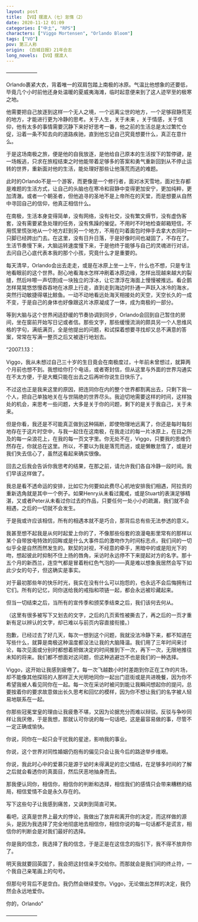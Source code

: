 ```yaml
---
layout: post
title: 【VO】摆渡人（七）怠惰（2）
date: 2020-11-12 01:09
categories: ["中土", "RPS"]
characters: ["Viggo Mortensen", "Orlando Bloom"]
tags: ["VO"]
pov: 第三人称
origin: 《白城日报》21年合志
long_novels: 【VO】摆渡人
---
```


——————

Orlando裹紧大衣，背着唯一的双肩包踏上南极的冰原。气温比他想象的还要低，毕竟几个小时前他还身处温暖的夏威夷海滩，临时起意便来到了这人迹罕至的极寒之地。

他需要把自己放逐到这样一个无人之境，一个远离尘世的地方，一个足够寂静荒芜的地方，才能进行更为冷静的思考。关于人生，关于未来 ，关于情感，关于信仰，他有太多的事情需要沉静下来好好思考一番，他之前的生活总是太过繁忙仓促，沿着一条不知去向的道路疾驰，直到他忘记自己究竟想要什么，真正在意什么。

于是这场南极之旅，便是他的自我放逐，是他给自己原本的生活按下的暂停键，是一场叛逃，只求在旅程结束之时他能带着足够多的答案和勇气重新回到从不停止运转的世界，重新面对他的生活，能处理好那些让他落荒而逃的难题。

此时的Orlando不是一个游客，而更像是一个修行者，面对冰天雪地，面对生存都是难题的生活方式，让自己的头脑也在寒冷和寂静中变得更加安宁，更加纯粹，更加清澈。或者一个朝圣者，但他追寻的圣地不是上帝所在的天堂，而是想要从自然中寻回自己的信仰，他真正相信什么。

在南极，生活本身变得简单，没有网络，没有社交，没有繁文缛节，没有虚伪客套，没有需要紧急处理的任务，没有焦躁的催促。不用时不时地检查邮箱短信，不用慌里慌张地从一个地方赶到另一个地方，不用在叼着面包时伸手去拿大衣同时一只脚已经跨出门去。在这里，没有日升日落，于是好像时间也凝固了，不存在了。生活节奏慢下来，大脑运转速度慢下来，于是他终于能够与自己的灵魂进行对话，去问自己心底代表本我的那个小孩，究竟什么才是重要的。

每天清早，Orlando会出去走走，或是在冰原上坐一上午，什么也不想，只是专注地看眼前的这个世界。耐心地看海水怎样冲刷着冰原边缘，怎样出现越来越大的裂缝，然后咔嚓一声切割成一块独立的浮冰，让它漂浮在海面上慢慢被推远。看企鹅怎样晃晃悠悠慢吞吞地在冰原上行走，直到走到海边时扑通一声跃入冰冷的海水，突然行动敏捷得堪比鲸鱼。一动不动地看远处海天相接处的天空，天空长久的一成不变，于是自己的身体也好像跟这片冰原凝成了一体，成为南极的一部分。

等到大脑与这个世界闲适舒缓的节奏协调到同步，Orlando会回到自己暂住的房间，坐在窗前开始写日记或者信。那些文字，那些缓慢流淌的颇具另一个人思维风格的字句，满纸满页，全是他提出的问题，和试探着想要寻找却又总不满意的答案，常常在写满一整页之后又被逐行地划去。

“2007.1.13：

Viggo，我从未想过自己三十岁的生日竟会在南极度过，十年前未曾想过，就算两个月前也想不到。我想给你打个电话，或者寄封信，但从这里与外面的世界沟通实在不太方便，于是大概只能在出去之后再听你说生日快乐了。

不过这也正是我来这里的原因，把连同你在内的整个世界都割离出去，只剩下我一个人，把自己单独地关在与世隔绝的世界尽头。我迫切地需要这样的时间，这样独处的机会，来思考一些问题，大多是关于你的问题，剩下的是关于我自己，关于未来。

但是你看，我还是不可能真正做到这种隔断，即使物理地远离了，你还是每时每刻地存在于这片时空中，与我一起住在这南极，在我走过的每一片冰原上，在目之所及的每一朵浪花上，在我的每一页文字里。你无处不在，Viggo，只要我的思维仍然存在，你就总在这里。所以，不要以为我是落荒而逃，或是懒散怠惰了，或是对我们失去信心了，虽然这看起来确实很像。

回去之后我会告诉你我思考的结果，在那之前，请允许我们各自冷静一段时间。我们早该这样做了。

我总是看不透命运的安排，比如它为何要如此费尽心机地安排我们相遇，阿拉贡的重新选角就是其中一个例子。如果Henry从未看过魔戒，或是Stuart的表演足够精湛，又或者Peter从未看过你过去的作品，只要任何一处小小的疏漏，我们就不会相遇，之后的一切就不会发生。

于是我或许应该相信，所有的相遇本就不是巧合，那背后总有些无法参透的意义。

我甚至想不起我是从何时起爱上你的了，不像那些俗套的浪漫电影里常有的那样以某个自带放电特效的回眸或是什么大事件后的激吻作为时间标志点，我们间的一切似乎全是自然而然发生的。默契的对视，不经意的牵手，黑暗中的或是阳光下的吻，想起彼此时抑制不住上扬的唇角，采访时永远停不下来提起对方的名字。那十五个月的新西兰，连空气都是冒着粉红色气泡的——真是难以想象我居然会写下如此少女的句子，但这确实是事实。

对于最初那些年的快乐时光，我实在没有什么可以抱怨的，也永远不会后悔拥有过它们。所有的记忆，同你送给我的戒指和项链一起，都会永远被珍藏起来。

但当一切结束之后，当所有的宣传季和颁奖季结束之后，我们该何去何从。

（这里有很多被写下又划去的文字，之后的几页索性被撕去了，再之后的一页才重新有足以辨认的文字，却已难以与前页内容直接衔接。）

抱歉，已经过去了好几天，每次一想到这个问题，我就没法冷静下来，都不知道在写些什么，就算是南极这种温度都没法让我的大脑降温。我们用了三年时间来讨论，每次见面或分别时都想着把做决定的时间推到下一次，再下一次，无限地推往未知的将来。我们都不想面对这问题，但这种逃避岂不也是我们的一种选择。

Viggo，这开始让我感到疲倦了。每一次飞越数小时时差跑到你正在工作的片场，却不能像其他探班的人那样正大光明地同你一起出门逛街或是共进晚餐，因为你不希望我被人看见同你在一起。每一次在采访时被问到能让我瞬间想起你的提问，总要按着你的要求故意做出长久思考和回忆的模样，因为你不想让我们的名字被人轻易地联系在一起。

你那些冠冕堂皇的理由让我疲惫不堪，又因为论据充分而难以辩驳。反驳与争吵同样让我厌倦，于是我想，那就认可你说的每一句话吧，这是最容易做的事，尽管不一定正确或愉快。

你说，同你在一起只会干扰我的星途，影响我的事业。

你说，这个世界对同性婚姻仍抱有的偏见只会让我今后的路途举步维艰。

你说，我此时心中的爱慕只是源于幼时未得满足的恋父情结，在足够多时间的了解之后就会看透你的真面目，然后厌恶地抽身而去。

那我便认同你，相信你，相信你的判断和选择，相信我们的感情只会带来糟糕的结局，相信爱情不会是永久存在的。

写下这些句子让我感到痛苦，又讽刺到简直可笑。

看吧，这真是世界上最大的悖论，我做出了放弃和离开你的决定，而这样做的源头，是因为我选择了完全地彻底地去相信你，相信你说的每一句话都不是谎言，相信你的判断会是对我们最好的选择。

你是我的信念，我选择了我的信念，于是正是在这信念的指引下，我不得不放弃你了。

明天我就要回英国了，我会把这封信亲手交给你。而那就会是我们间的终止符，一个我自己亲笔画上的句号。

但那句号背后不是空白。我仍然会继续爱你。Viggo，无论做出怎样的决定，我仍然会永远地爱你。

你的，Orlando”

——————
